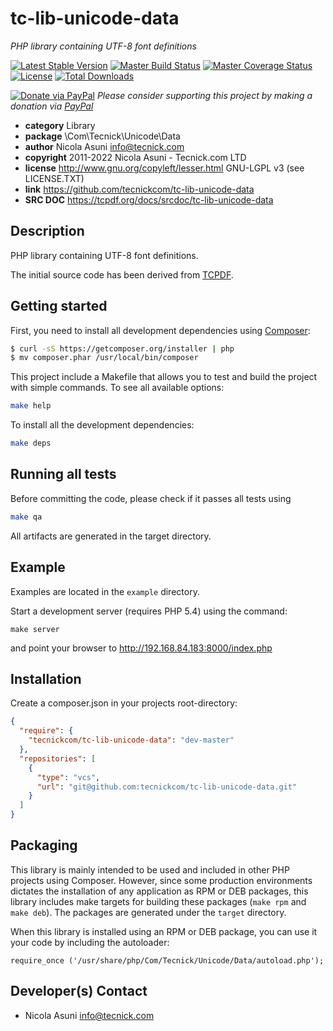 # tc-lib-unicode-data

_PHP library containing UTF-8 font definitions_

[![Latest Stable Version](https://poser.pugx.org/tecnickcom/tc-lib-unicode-data/version)](https://packagist.org/packages/tecnickcom/tc-lib-unicode-data)
[![Master Build Status](https://secure.travis-ci.org/tecnickcom/tc-lib-unicode-data.png?branch=main)](https://travis-ci.org/tecnickcom/tc-lib-unicode-data?branch=main)
[![Master Coverage Status](https://coveralls.io/repos/tecnickcom/tc-lib-unicode-data/badge.svg?branch=main&service=github)](https://coveralls.io/github/tecnickcom/tc-lib-unicode-data?branch=main)
[![License](https://poser.pugx.org/tecnickcom/tc-lib-unicode-data/license)](https://packagist.org/packages/tecnickcom/tc-lib-unicode-data)
[![Total Downloads](https://poser.pugx.org/tecnickcom/tc-lib-unicode-data/downloads)](https://packagist.org/packages/tecnickcom/tc-lib-unicode-data)

[![Donate via PayPal](https://img.shields.io/badge/donate-paypal-87ceeb.svg)](https://www.paypal.com/cgi-bin/webscr?cmd=_donations&currency_code=GBP&business=paypal@tecnick.com&item_name=donation%20for%20tc-lib-unicode-data%20project)
_Please consider supporting this project by making a donation via [PayPal](https://www.paypal.com/cgi-bin/webscr?cmd=_donations&currency_code=GBP&business=paypal@tecnick.com&item_name=donation%20for%20tc-lib-unicode-data%20project)_

- **category** Library
- **package** \Com\Tecnick\Unicode\Data
- **author** Nicola Asuni <info@tecnick.com>
- **copyright** 2011-2022 Nicola Asuni - Tecnick.com LTD
- **license** http://www.gnu.org/copyleft/lesser.html GNU-LGPL v3 (see LICENSE.TXT)
- **link** https://github.com/tecnickcom/tc-lib-unicode-data
- **SRC DOC** https://tcpdf.org/docs/srcdoc/tc-lib-unicode-data

## Description

PHP library containing UTF-8 font definitions.

The initial source code has been derived from [TCPDF](http://www.tcpdf.org).

## Getting started

First, you need to install all development dependencies using [Composer](https://getcomposer.org/):

```bash
$ curl -sS https://getcomposer.org/installer | php
$ mv composer.phar /usr/local/bin/composer
```

This project include a Makefile that allows you to test and build the project with simple commands.
To see all available options:

```bash
make help
```

To install all the development dependencies:

```bash
make deps
```

## Running all tests

Before committing the code, please check if it passes all tests using

```bash
make qa
```

All artifacts are generated in the target directory.

## Example

Examples are located in the `example` directory.

Start a development server (requires PHP 5.4) using the command:

```
make server
```

and point your browser to <http://192.168.84.183:8000/index.php>

## Installation

Create a composer.json in your projects root-directory:

```json
{
  "require": {
    "tecnickcom/tc-lib-unicode-data": "dev-master"
  },
  "repositories": [
    {
      "type": "vcs",
      "url": "git@github.com:tecnickcom/tc-lib-unicode-data.git"
    }
  ]
}
```

## Packaging

This library is mainly intended to be used and included in other PHP projects using Composer.
However, since some production environments dictates the installation of any application as RPM or DEB packages,
this library includes make targets for building these packages (`make rpm` and `make deb`).
The packages are generated under the `target` directory.

When this library is installed using an RPM or DEB package, you can use it your code by including the autoloader:

```
require_once ('/usr/share/php/Com/Tecnick/Unicode/Data/autoload.php');
```

## Developer(s) Contact

- Nicola Asuni <info@tecnick.com>
